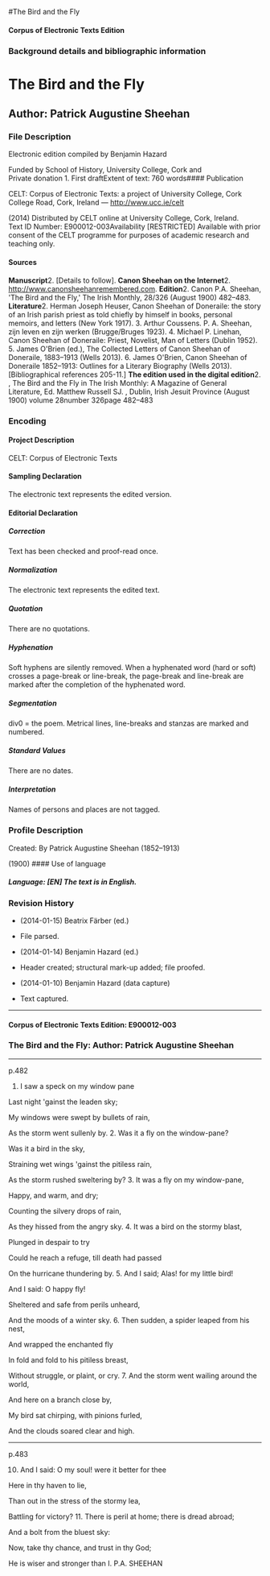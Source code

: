 

#The Bird and the Fly


<!-- // 
 function footNote(link) {
 openpopup = window.open(link,"openpopup","width=512,height=128,left=256,top=256,resizable=no,scrollbars=1,menubar=1,statusbar=0,toolbar=0");
}
// -->



#### Corpus of Electronic Texts Edition


### Background details and bibliographic information


The Bird and the Fly
====================


Author: Patrick Augustine Sheehan
---------------------------------


### File Description

Electronic edition compiled by Benjamin Hazard

Funded by School of History, University College, Cork and  
 Private donation 1. First draftExtent of text: 760 words#### Publication


CELT: Corpus of Electronic Texts: a project of University College, Cork  
College Road, Cork, Ireland — http://www.ucc.ie/celt

 (2014) Distributed by CELT online at University College, Cork, Ireland.  
Text ID Number: E900012-003Availability [RESTRICTED] 
Available with prior consent of the CELT programme for purposes of academic research and teaching only.


#### Sources


**Manuscript**2. [Details to follow].
**Canon Sheehan on the Internet**2. http://www.canonsheehanremembered.com.
**Edition**2. Canon P.A. Sheehan, 'The Bird and the Fly,' The Irish Monthly, 28/326 (August 1900) 482–483.
**Literature**2. Herman Joseph Heuser, Canon Sheehan of Doneraile: the story of an Irish parish priest as told chiefly by himself in books, personal memoirs, and letters (New York 1917).
3. Arthur Coussens. P. A. Sheehan, zijn leven en zijn werken (Brugge/Bruges 1923).
4. Michael P. Linehan, Canon Sheehan of Doneraile: Priest, Novelist, Man of Letters (Dublin 1952).
5. James O'Brien (ed.), The Collected Letters of Canon Sheehan of Doneraile, 1883–1913 (Wells 2013).
6. James O'Brien, Canon Sheehan of Doneraile 1852–1913: Outlines for a Literary Biography (Wells 2013). [Bibliographical references 205-11.]
**The edition used in the digital edition**2. , The Bird and the Fly in The Irish Monthly: A Magazine of General Literature, Ed. Matthew Russell SJ. , Dublin, Irish Jesuit Province (August 1900) volume 28number 326page 482–483

### Encoding


#### Project Description


CELT: Corpus of Electronic Texts


#### Sampling Declaration


The electronic text represents the edited version.


#### Editorial Declaration


##### Correction


Text has been checked and proof-read once.


##### Normalization


The electronic text represents the edited text.


##### Quotation


There are no quotations.


##### Hyphenation


Soft hyphens are silently removed. When a hyphenated word (hard or soft) crosses a page-break or line-break, the page-break and line-break are marked after the completion of the hyphenated word.


##### Segmentation


div0 = the poem. Metrical lines, line-breaks and stanzas are marked and numbered.


##### Standard Values


There are no dates.


##### Interpretation


Names of persons and places are not tagged.


### Profile Description


Created: By Patrick Augustine Sheehan (1852–1913)

 (1900) #### Use of language


##### Language: [EN] The text is in English.


### Revision History


* (2014-01-15) Beatrix Färber (ed.)

* File parsed.
* (2014-01-14) Benjamin Hazard (ed.)

* Header created; structural mark-up added; file proofed.
* (2014-01-10) Benjamin Hazard (data capture)

* Text captured.




---


#### Corpus of Electronic Texts Edition: E900012-003


### The Bird and the Fly: Author: Patrick Augustine Sheehan




---

p.482


1. I saw a speck on my window pane
  
Last night 'gainst the leaden sky;
  
My windows were swept by bullets of rain,
  
As the storm went sullenly by.
2. Was it a fly on the window-pane?
  
Was it a bird in the sky,
  
Straining wet wings 'gainst the pitiless rain,
  
As the storm rushed sweltering by?
3. It was a fly on my window-pane,
  
Happy, and warm, and dry;
  
Counting the silvery drops of rain,
  
As they hissed from the angry sky.
4. It was a bird on the stormy blast,
  
Plunged in despair to try
  
Could he reach a refuge, till death had passed
  
On the hurricane thundering by.
5. And I said; Alas! for my little bird!
  
And I said: O happy fly!
  
Sheltered and safe from perils unheard,
  
And the moods of a winter sky.
6. Then sudden, a spider leaped from his nest,
  
And wrapped the enchanted fly
  
In fold and fold to his pitiless breast,
  
Without struggle, or plaint, or cry.
7. And the storm went wailing around the world,
  
And here on a branch close by,
  
My bird sat chirping, with pinions furled,
  
And the clouds soared clear and high.


---

p.483

10. And I said: O my soul! were it better for thee
  
Here in thy haven to lie,
  
Than out in the stress of the stormy lea,
  
Battling for victory?
11. There is peril at home; there is dread abroad;
  
And a bolt from the bluest sky:
  
Now, take thy chance, and trust in thy God;
  
He is wiser and stronger than I.
P.A. SHEEHAN









